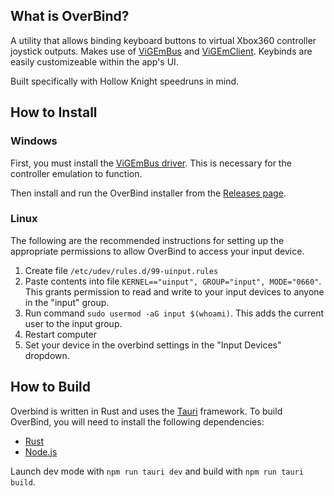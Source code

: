 ## What is OverBind?
A utility that allows binding keyboard buttons to virtual Xbox360 controller joystick outputs. Makes use of [ViGEmBus](https://github.com/nefarius/ViGEmBus/) and [ViGEmClient](https://github.com/CasualX/vigem-client). Keybinds are easily customizeable within the app's UI.

Built specifically with Hollow Knight speedruns in mind.

## How to Install

### Windows
First, you must install the [ViGEmBus driver](https://github.com/nefarius/ViGEmBus/releases). This is necessary for the controller emulation to function.

Then install and run the OverBind installer from the [Releases page](https://github.com/cjonas1999/OverBind/releases).

### Linux
The following are the recommended instructions for setting up the appropriate permissions to allow OverBind to access your input device.

1. Create file `/etc/udev/rules.d/99-uinput.rules`
2. Paste contents into file `KERNEL=="uinput", GROUP="input", MODE="0660"`. This grants permission to read and write to your input devices to anyone in the "input" group.
3. Run command `sudo usermod -aG input $(whoami)`. This adds the current user to the input group.
4. Restart computer
5. Set your device in the overbind settings in the "Input Devices" dropdown.


## How to Build
Overbind is written in Rust and uses the [Tauri](https://tauri.app/) framework. To build OverBind, you will need to install the following dependencies:
- [Rust](https://www.rust-lang.org/tools/install)
- [Node.js](https://nodejs.org/en/download/)

Launch dev mode with `npm run tauri dev` and build with `npm run tauri build`.